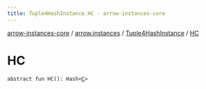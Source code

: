 ```yaml
---
title: Tuple4HashInstance.HC - arrow-instances-core
---
```


[arrow-instances-core](../../index.html) / [arrow.instances](../index.html) / [Tuple4HashInstance](index.html) / [HC](./-h-c.html)

# HC

`abstract fun HC(): Hash<`[`C`](index.html#C)`>`